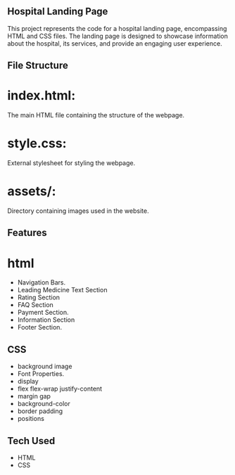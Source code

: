 ## Hospital Landing Page
This project represents the code for a hospital landing page, encompassing HTML and CSS files. The landing page is designed to showcase information about the hospital, its services, and provide an engaging user experience.

## File Structure

# index.html:
The main HTML file containing the structure of the webpage.
# style.css: 
External stylesheet for styling the webpage.
# assets/: 
Directory containing images used in the website.


## Features
# html
- Navigation Bars.
- Leading Medicine Text Section
- Rating Section
- FAQ Section
- Payment Section.
- Information Section
- Footer Section.

## CSS 
- background image
- Font Properties.
- display
- flex flex-wrap justify-content
- margin gap
- background-color
- border padding
- positions

## Tech Used

- HTML
- CSS

